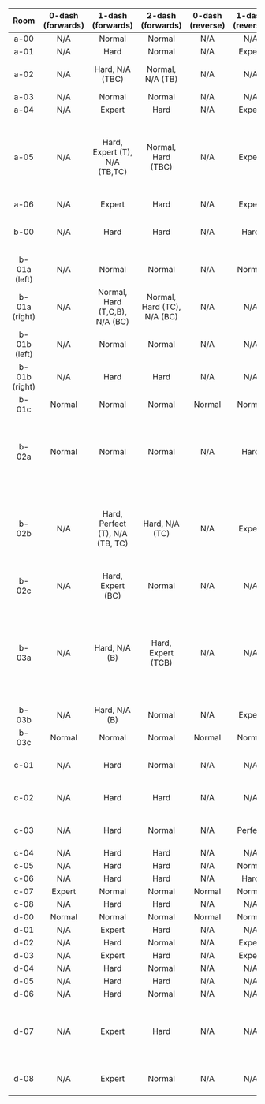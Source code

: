 | Room | 0-dash (forwards) | 1-dash (forwards) | 2-dash (forwards) | 0-dash (reverse) | 1-dash (reverse) | 2-dash (reverse) | Comments |
|:-:|:-:|:-:|:-:|:-:|:-:|:-:|-|
| a-00 | N/A | Normal | Normal | N/A | N/A | N/A |  |
| a-01 | N/A | Hard | Normal | N/A | Expert | Normal |  |
| a-02 | N/A | Hard, N/A (TBC) | Normal, N/A (TB) | N/A | N/A | Perfect | 2DR pretty precise, cycle hell |
| a-03 | N/A | Normal | Normal | N/A | N/A | N/A |  |
| a-04 | N/A | Expert | Hard | N/A | Expert | Normal |  |
| a-05 | N/A | Hard, Expert (T), N/A (TB,TC) | Normal, Hard (TBC) | N/A | Expert | Expert | 1DF (T) has tight dash to books block, 1DR + 2DR not very difficult, but some tricky non-obvious dashes at the beginning |
| a-06 | N/A | Expert | Hard | N/A | Expert | Hard |  |
| b-00 | N/A | Hard | Hard | N/A | Hard | Hard | Hub room, designed to be completed in all directions |
| b-01a (left) | N/A | Normal | Normal | N/A | Normal | Normal |  |
| b-01a (right) | N/A | Normal, Hard (T,C,B), N/A (BC) | Normal, Hard (TC), N/A (BC) | N/A | N/A | N/A | Reverse possible, but bad spawn so cut |
| b-01b (left) | N/A | Normal | Normal | N/A | N/A | N/A |  |
| b-01b (right) | N/A | Hard | Hard | N/A | N/A | N/A | Reverse possible but cut, boring falling room |
| b-01c | Normal | Normal | Normal | Normal | Normal |Normal- | Crate switch room) |
| b-02a | Normal | Normal | Normal | N/A | Hard | Normal | Towels switch room, reverse path has weird tight diagonal (hold right from spinner then dash diag upleft) |
| b-02b | N/A | Hard, Perfect (T), N/A (TB, TC) | Hard, N/A (TC) | N/A | Expert | Hard | 1DF (T) do a reverse ultra off the books, grab the crate, as the cycle changes do a hyper/demohyper off the gap |
| b-02c | N/A | Hard, Expert (BC) | Normal | N/A | N/A | Hard | |
| b-03a | N/A | Hard, N/A (B) | Hard, Expert (TCB) | N/A | N/A | N/A | 2DR difficult cycles + max height corner jump, possible but removed due to shitty spawn (kills goldens because detach breaks forward path) |
| b-03b | N/A | Hard, N/A (B) | Normal | N/A | Expert | Hard |  |
| b-03c | Normal | Normal | Normal | Normal | Normal | Normal | Books switch room |
| c-01 | N/A | Hard | Normal | N/A | N/A | N/A | Reverse possible but cut, boring falling room |
| c-02 | N/A | Hard | Hard | N/A | N/A | N/A | Reverse possible but cut, boring falling room |
| c-03 | N/A | Hard | Normal | N/A | Perfect | Hard | 1DR cycle hell + cornerboost, very precise (but cool) |
| c-04 | N/A | Hard | Hard | N/A | N/A | N/A |  |
| c-05 | N/A | Hard | Hard | N/A | Normal | Normal |  |
| c-06 | N/A | Hard | Hard | N/A | Hard | Hard |  |
| c-07 | Expert | Normal | Normal | Normal | Normal | Normal |  |
| c-08 | N/A | Hard | Hard | N/A | N/A | Normal |  |
| d-00 | Normal | Normal | Normal | Normal | Normal | Normal |  |
| d-01 | N/A | Expert | Hard | N/A | N/A | N/A |  |
| d-02 | N/A | Hard | Normal | N/A | Expert | Normal |  |
| d-03 | N/A | Expert | Hard | N/A | Expert | Hard |  |
| d-04 | N/A | Hard | Normal | N/A | N/A | Normal |  |
| d-05 | N/A | Hard | Hard | N/A | N/A | N/A |  |
| d-06 | N/A | Hard | Normal | N/A | N/A | N/A |  |
| d-07 | N/A | Expert | Hard | N/A | N/A | N/A | Reverse path cut since not fun (14-second cycles), detach trigger added to left spawn |
| d-08 | N/A | Expert | Normal | N/A | N/A | N/A | There's an easy cheese for this but not obvious |